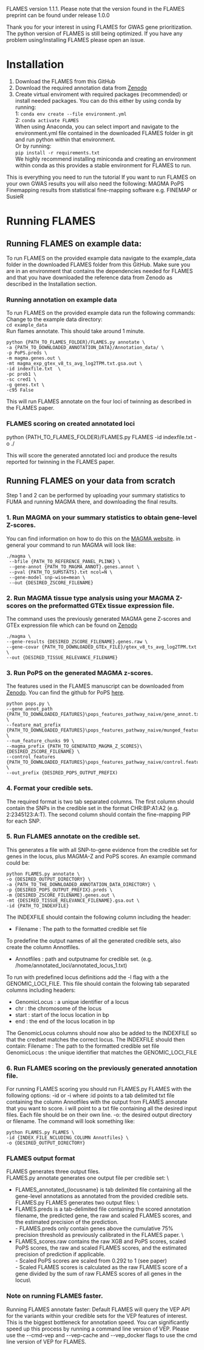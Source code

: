 FLAMES version 1.1.1.
Please note that the version found in the FLAMES preprint can be found under release 1.0.0

Thank you for your interest in using FLAMES for GWAS gene prioritization.
The python version of FLAMES is still being optimized. 
If you have any problem using/installing FLAMES please open an issue.

# Installation
1. Download the FLAMES from this GitHub
2. Download the required annotation data from [Zenodo](https://zenodo.org/records/10417198) 
3. Create virtual enviroment  with required packages (recommended) or install needed packages.
You can do this either by using conda by running:  
       1: ```conda env create --file environment.yml```  
       2: ```conda activate FLAMES```   
      When using Anaconda, you can select import and navigate to the environment.yml file contained in the downloaded FLAMES folder in git and run python within that environment.  
Or by running:  
       ```pip install -r requirements.txt```  
   We highly recommend installing miniconda and creating an environment within conda as this provides a stable environment for FLAMES to run.  
   

This is everything you need to run the tutorial
If you want to run FLAMES on your own GWAS results you will also need the following:
MAGMA
PoPS
Finemapping results from statistical fine-mapping software e.g. FINEMAP or SusieR

# Running FLAMES
## Running FLAMES on example data:
To run FLAMES on the provided example data navigate to the example_data folder in the downloaded FLAMES folder from this GitHub.
Make sure you are in an environment that contains the dependencies needed for FLAMES and that you have downloaded the reference data from Zenodo as described in the Installation section.

### Running annotation on example data
To run FLAMES on the provided example data run the following commands:
Change to the example data directory:  
```cd example_data```  
Run flames annotate. This should take around 1 minute.
```
python {PATH_TO_FLAMES_FOLDER}/FLAMES.py annotate \
-a {PATH_TO_DOWNLOADED_ANNOTATION_DATA}/Annotation_data/ \
-p PoPS.preds \
-m magma.genes.out \
-mt magma_exp_gtex_v8_ts_avg_log2TPM.txt.gsa.out \
-id indexfile.txt  \
-pc prob1 \
-sc cred1 \
-g genes.txt \
-c95 False
```

This will run FLAMES annotate on the four loci of twinning as described in the FLAMES paper.

### FLAMES scoring on created annotated loci
python {PATH_TO_FLAMES_FOLDER}/FLAMES.py FLAMES -id indexfile.txt -o ./

This will score the generated annotated loci and produce the results reported for twinning in the FLAMES paper.

## Running FLAMES on your data from scratch
Step 1 and 2 can be performed by uploading your summary statistics to FUMA and running MAGMA there, and downloading the final results.
### 1. Run MAGMA on your summary statistics to obtain gene-level Z-scores. 
You can find information on how to do this on the [MAGMA website](https://ctg.cncr.nl/software/magma).
in general your command to run MAGMA will look like:
```
./magma \
 --bfile {PATH_TO_REFERENCE_PANEL_PLINK} \
 --gene-annot {PATH_TO_MAGMA_ANNOT}.genes.annot \
 --pval {PATH_TO_SUMSTATS}.txt ncol=N \
 --gene-model snp-wise=mean \
 --out {DESIRED_ZSCORE_FILENAME}
```
   
### 2. Run MAGMA tissue type analysis using your MAGMA Z-scores on the preformatted GTEx tissue expression file. 
The command uses the previously generated MAGMA gene Z-scores and GTEx expression file which can be found on [Zenodo](https://zenodo.org/records/10409723)
```
./magma \
--gene-results {DESIRED_ZSCORE_FILENAME}.genes.raw \
--gene-covar {PATH_TO_DOWNLOADED_GTEx_FILE}/gtex_v8_ts_avg_log2TPM.txt \
--out {DESIRED_TISSUE_RELEVANCE_FILENAME}
```

### 3. Run PoPS on the generated MAGMA z-scores. 
The features used in the FLAMES manuscript can be downloaded from [Zenodo](https://zenodo.org/records/10409723). You can find the github for PoPS [here](https://github.com/FinucaneLab/pops).
```
python pops.py \
--gene_annot_path {PATH_TO_DOWNLOADED_FEATURES}\pops_features_pathway_naive/gene_annot.txt \
--feature_mat_prefix {PATH_TO_DOWNLOADED_FEATURES}\pops_features_pathway_naive/munged_features/pops_features \
--num_feature_chunks 99 \
--magma_prefix {PATH_TO_GENERATED_MAGMA_Z_SCORES}\{DESIRED_ZSCORE_FILENAME} \
--control_features {PATH_TO_DOWNLOADED_FEATURES}\pops_features_pathway_naive/control.features \
--out_prefix {DESIRED_POPS_OUTPUT_PREFIX)
```
   
### 4. Format your credible sets. 
The required format is two tab separated columns. 
The first column should contain the SNPs in the credible set in the format CHR:BP:A1:A2 (e.g. 2:2345123:A:T).
The second column should contain the fine-mapping PIP for each SNP.

### 5. Run FLAMES annotate on the credible set. 
This generates a file with all SNP-to-gene evidence from the credible set for genes in the locus, plus MAGMA-Z and PoPS scores. An example command could be:
```
python FLAMES.py annotate \
-o {DESIRED_OUTPUT_DIRECTORY} \
-a {PATH_TO_THE_DOWNLOADED_ANNOTATION_DATA_DIRECTORY} \
-p {DESIRED_POPS_OUTPUT_PREFIX}.preds \
-m {DESIRED_ZSCORE_FILENAME}.genes.out \
-mt {DESIRED_TISSUE_RELEVANCE_FILENAME}.gsa.out \
-id {PATH_TO_INDEXFILE} 
```

The INDEXFILE should contain the following column including the header:
- Filename : The path to the formatted credible set file

To predefine the output names of all the generated credible sets, also create the column Annotfiles.
- Annotfiles : path and outputname for credible set. (e.g. /home/annotated_loci/annotated_locus_1.txt)

To run with predefined locus definitions add the -l flag with a the GENOMIC_LOCI_FILE. This file should contain the folowing tab separated columns including headers:
- GenomicLocus : a unique identifier of a locus
- chr : the chromosome of the locus
- start : start of the locus location in bp
- end : the end of the locus location in bp
  
The GenomicLocus columns should now also be added to the INDEXFILE so that the credset matches the correct locus.
   The INDEXFILE should then contain:
   Filename : The path to the formatted credible set file
   GenomicLocus : the unique identifier that matches the GENOMIC_LOCI_FILE
   
### 6. Run FLAMES scoring on the previously generated annotation file. 
For running FLAMES scoring you should run FLAMES.py FLAMES with the following options:
-id or -i where :id points to a tab delimited txt file containing the column Annotfiles with the output from FLAMES annotate that you want to score. i will point to a txt file containing all the desired input files. Each file should be on their own line.
-o: the desired output directory or filename.
The command will look something like:
```
python FLAMES.py FLAMES \
-id {INDEX_FILE_NCLUDING_COLUMN Annotfiles} \
-o {DESIRED_OUTPUT_DIRECTORY}
```

### FLAMES output format
FLAMES generates three output files. \
FLAMES.py annotate generates one output file per credible set: \
- FLAMES_annotated_{locusname} is tab delimited file containing all the gene-level annotations as annotated from the provided credible sets. \
FLAMES.py FLAMES generates two output files: \
- FLAMES.preds is a tab-delimited file containing the scored annotation filename, the predicted gene, the raw and scaled FLAMES scores,  and the estimated precision of the prediction. \
       - FLAMES.preds only contain genes above the cumulative 75% precision threshold as previously calibrated in the FLAMES paper. \
- FLAMES_scores.raw contains the raw XGB and PoPS scores, scaled PoPS scores, the raw and scaled FLAMES scores, and the estimated precision of prediction if applicable.\
       - Scaled PoPS scores are scaled from 0.292 to 1 (see paper) \
       - Scaled FLAMES scores is calculated as the raw FLAMES score of a gene divided by the sum of raw FLAMES scores of all genes in the locus\
       

### Note on running FLAMES faster. 
Running FLAMES annotate faster:
Default FLAMES will query the VEP API for the variants within your credible sets for the VEP features of interest.
This is the biggest bottleneck for annotation speed. You can significantly speed up this process by running a command line version of VEP.
Please use the --cmd-vep and --vep-cache and --vep_docker flags to use the cmd line version of VEP for FLAMES.


